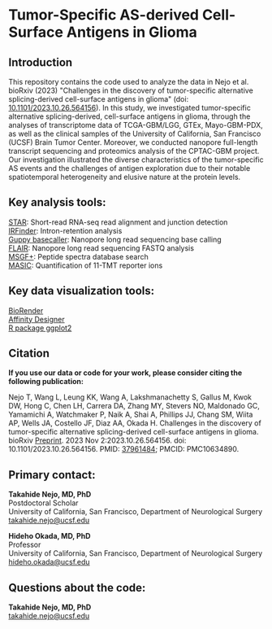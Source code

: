 # Tumor-Specific AS-derived Cell-Surface Antigens in Glioma

## Introduction  

This repository contains the code used to analyze the data in Nejo et al. bioRxiv (2023) "Challenges in the discovery of tumor-specific alternative splicing-derived cell-surface antigens in glioma" (doi: [10.1101/2023.10.26.564156](https://www.biorxiv.org/content/10.1101/2023.10.26.564156v2.full)). In this study, we investigated tumor-specific alternative splicing-derived, cell-surface antigens in glioma, through the analyses of transcriptome data of TCGA-GBM/LGG, GTEx, Mayo-GBM-PDX, as well as the clinical samples of the University of California, San Francisco (UCSF) Brain Tumor Center. Moreover, we conducted nanopore full-length transcript sequencing and proteomics analysis of the CPTAC-GBM project. Our investigation illustrated the diverse characteristics of the tumor-specific AS events and the challenges of antigen exploration due to their notable spatiotemporal heterogeneity and elusive nature at the protein levels. 


## Key analysis tools:  

[STAR](https://github.com/alexdobin/STAR): Short-read RNA-seq read alignment and junction detection  
[IRFinder](https://github.com/williamritchie/IRFinder): Intron-retention analysis  
[Guppy basecaller](https://community.nanoporetech.com/docs/prepare/library_prep_protocols/Guppy-protocol/v/gpb_2003_v1_revax_14dec2018/guppy-software-overview): Nanopore long read sequencing base calling  
[FLAIR](https://github.com/BrooksLabUCSC/flair): Nanopore long read sequencing FASTQ analysis  
[MSGF+](https://github.com/MSGFPlus/msgfplus): Peptide spectra database search  
[MASIC](https://github.com/PNNL-Comp-Mass-Spec/MASIC): Quantification of 11-TMT reporter ions  

## Key data visualization tools:  
[BioRender](https://www.biorender.com/)  
[Affinity Designer](https://affinity.serif.com/en-us/designer/)  
[R package ggplot2](https://ggplot2.tidyverse.org/)  

## Citation

**If you use our data or code for your work, please consider citing the following publication:**  

Nejo T, Wang L, Leung KK, Wang A, Lakshmanachetty S, Gallus M, Kwok DW, Hong C, Chen LH, Carrera DA, Zhang MY, Stevers NO, Maldonado GC, Yamamichi A, Watchmaker P, Naik A, Shai A, Phillips JJ, Chang SM, Wiita AP, Wells JA, Costello JF, Diaz AA, Okada H. Challenges in the discovery of tumor-specific alternative splicing-derived cell-surface antigens in glioma. bioRxiv [Preprint](https://www.biorxiv.org/content/10.1101/2023.10.26.564156v2.full). 2023 Nov 2:2023.10.26.564156. doi: 10.1101/2023.10.26.564156. PMID: [37961484](https://pubmed.ncbi.nlm.nih.gov/37961484/); PMCID: PMC10634890.  
  
  
## Primary contact: 
  
**Takahide Nejo, MD, PhD**  
Postdoctoral Scholar  
University of California, San Francisco, Department of Neurological Surgery  
takahide.nejo@ucsf.edu  
  
  
**Hideho Okada, MD, PhD**  
Professor  
University of California, San Francisco, Department of Neurological Surgery  
hideho.okada@ucsf.edu  
  
  
## Questions about the code:  
  
**Takahide Nejo, MD, PhD**  
takahide.nejo@ucsf.edu

